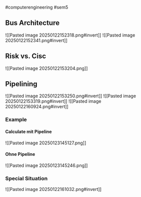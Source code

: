 #computerengineering #sem5 
## Bus Architecture
![[Pasted image 20250122152318.png#invert]]
![[Pasted image 20250122152341.png#invert]]
## Risk vs. Cisc
![[Pasted image 20250122153204.png]]
## Pipelining
![[Pasted image 20250122153250.png#invert]]
![[Pasted image 20250122153319.png#invert]]
![[Pasted image 20250122160924.png#invert]]
### Example
#### Calculate mit Pipeline
![[Pasted image 20250123145127.png]]
#### Ohne Pipeline
![[Pasted image 20250123145246.png]]
### Special Situation
![[Pasted image 20250122161032.png#invert]]